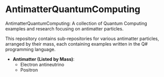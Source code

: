 # AntimatterQuantumComputing
AntimatterQuantumComputing: A collection of Quantum Computing examples and research focusing on antimatter particles. 

This repository contains sub-repositories for various antimatter particles, arranged by their mass, each containing examples written in the Q# programming language.

- **Antimatter (Listed by Mass)**:
    - Electron antineutrino
    - Positron
